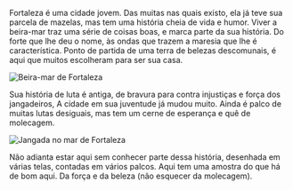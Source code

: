 Fortaleza é uma cidade jovem. Das muitas nas quais existo, ela já teve sua parcela de mazelas, mas tem uma história cheia de vida e humor. Viver a beira-mar traz uma série de coisas boas, e marca parte da sua história. Do forte que lhe deu o nome, às ondas que trazem a maresia que lhe é característica. Ponto de partida de uma terra de belezas descomunais, é aqui que muitos escolheram para ser sua casa.

![Beira-mar de Fortaleza](/images/pictures/fortaleza/1.webp)

Sua história de luta é antiga, de bravura para contra injustiças e força dos jangadeiros, A cidade em sua juventude já mudou muito. Ainda é palco de muitas lutas desiguais, mas tem um cerne de esperança e quê de molecagem.

![Jangada no mar de Fortaleza](/images/pictures/fortaleza/2.webp)

Não adianta estar aqui sem conhecer parte dessa história, desenhada em várias telas, contadas em vários palcos.  Aqui tem uma amostra do que há de bom aqui. Da força e da beleza (não esquecer da molecagem).
